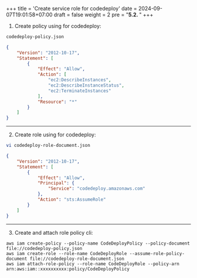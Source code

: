 +++
title = 'Create service role for codedeploy'
date = 2024-09-07T19:01:58+07:00
draft = false
weight = 2
pre = "<b>5.2. </b>"
+++

1. Create policy using for codedeploy:

```bash 
codedeploy-policy.json
```

```json
{
    "Version": "2012-10-17",
    "Statement": [
        {
            "Effect": "Allow",
            "Action": [
                "ec2:DescribeInstances",
                "ec2:DescribeInstanceStatus",
                "ec2:TerminateInstances"
            ],
            "Resource": "*"
        }
    ]
}
```
---
2. Create role using for codedeploy:
```bash
vi codedeploy-role-document.json
```

```json
{
    "Version": "2012-10-17",
    "Statement": [
        {
            "Effect": "Allow",
            "Principal": {
                "Service": "codedeploy.amazonaws.com"
            },
            "Action": "sts:AssumeRole"
        }
    ]
}
```
---
3. Create and attach role policy cli:

```console
aws iam create-policy --policy-name CodeDeployPolicy --policy-document file://codedeploy-policy.json
aws iam create-role --role-name CodeDeployRole --assume-role-policy-document file://codedeploy-role-document.json
aws iam attach-role-policy --role-name CodeDeployRole --policy-arn arn:aws:iam::xxxxxxxxxx:policy/CodeDeployPolicy
```